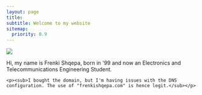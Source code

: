 ```yaml
---
layout: page
title: 
subtitle: Welcome to my website 
sitemap:
  priority: 0.9
---
```


<img src="{{ '/assets/img/frenk.jpeg' | prepend: site.baseurl }}" id="about-img">

<div id="describe-text">
	<p>Hi, my name is Frenki Shqepa, born in '99 and now an Electronics and Telecommunications Engineering Student.</p>

	<p><sub>I bought the domain, but I'm having issues with the DNS configuration. The use of "frenkishqepa.com" is hence legit.</sub></p>
</div>
